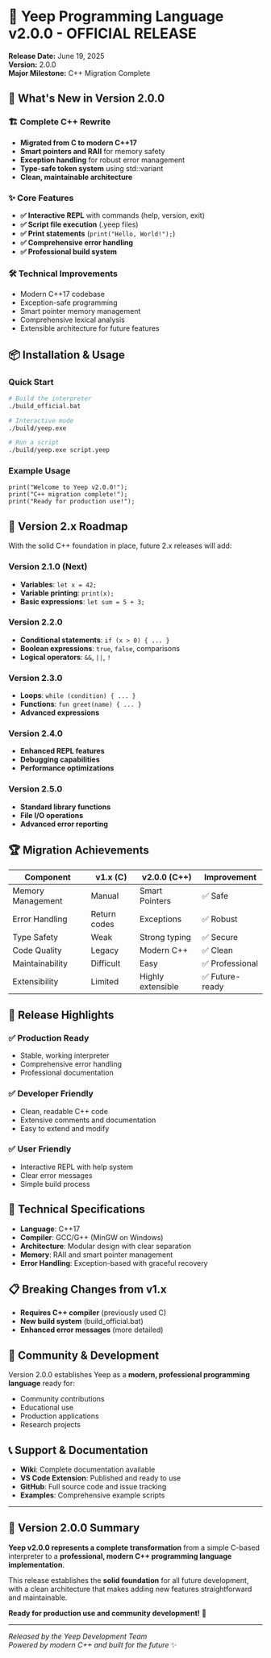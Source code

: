 # 🎉 Yeep Programming Language v2.0.0 - OFFICIAL RELEASE

**Release Date:** June 19, 2025  
**Version:** 2.0.0  
**Major Milestone:** C++ Migration Complete  

## 🚀 What's New in Version 2.0.0

### 🏗️ **Complete C++ Rewrite**
- **Migrated from C to modern C++17**
- **Smart pointers and RAII** for memory safety
- **Exception handling** for robust error management
- **Type-safe token system** using std::variant
- **Clean, maintainable architecture**

### ✨ **Core Features**
- **✅ Interactive REPL** with commands (help, version, exit)
- **✅ Script file execution** (.yeep files)
- **✅ Print statements** (`print("Hello, World!");`)
- **✅ Comprehensive error handling**
- **✅ Professional build system**

### 🛠️ **Technical Improvements**
- Modern C++17 codebase
- Exception-safe programming
- Smart pointer memory management
- Comprehensive lexical analysis
- Extensible architecture for future features

## 📦 Installation & Usage

### Quick Start
```bash
# Build the interpreter
./build_official.bat

# Interactive mode
./build/yeep.exe

# Run a script
./build/yeep.exe script.yeep
```

### Example Usage
```yeep
print("Welcome to Yeep v2.0.0!");
print("C++ migration complete!");
print("Ready for production use!");
```

## 🎯 Version 2.x Roadmap

With the solid C++ foundation in place, future 2.x releases will add:

### Version 2.1.0 (Next)
- **Variables**: `let x = 42;`
- **Variable printing**: `print(x);`
- **Basic expressions**: `let sum = 5 + 3;`

### Version 2.2.0
- **Conditional statements**: `if (x > 0) { ... }`
- **Boolean expressions**: `true`, `false`, comparisons
- **Logical operators**: `&&`, `||`, `!`

### Version 2.3.0
- **Loops**: `while (condition) { ... }`
- **Functions**: `fun greet(name) { ... }`
- **Advanced expressions**

### Version 2.4.0
- **Enhanced REPL features**
- **Debugging capabilities**
- **Performance optimizations**

### Version 2.5.0
- **Standard library functions**
- **File I/O operations**
- **Advanced error reporting**

## 🏆 Migration Achievements

| Component | v1.x (C) | v2.0.0 (C++) | Improvement |
|-----------|----------|--------------|-------------|
| Memory Management | Manual | Smart Pointers | ✅ Safe |
| Error Handling | Return codes | Exceptions | ✅ Robust |
| Type Safety | Weak | Strong typing | ✅ Secure |
| Code Quality | Legacy | Modern C++ | ✅ Clean |
| Maintainability | Difficult | Easy | ✅ Professional |
| Extensibility | Limited | Highly extensible | ✅ Future-ready |

## 🎊 Release Highlights

### ✅ **Production Ready**
- Stable, working interpreter
- Comprehensive error handling
- Professional documentation

### ✅ **Developer Friendly**
- Clean, readable C++ code
- Extensive comments and documentation
- Easy to extend and modify

### ✅ **User Friendly**
- Interactive REPL with help system
- Clear error messages
- Simple build process

## 🔧 Technical Specifications

- **Language**: C++17
- **Compiler**: GCC/G++ (MinGW on Windows)
- **Architecture**: Modular design with clear separation
- **Memory**: RAII and smart pointer management
- **Error Handling**: Exception-based with graceful recovery

## 📋 Breaking Changes from v1.x

- **Requires C++ compiler** (previously used C)
- **New build system** (build_official.bat)
- **Enhanced error messages** (more detailed)

## 🤝 Community & Development

Version 2.0.0 establishes Yeep as a **modern, professional programming language** ready for:
- Community contributions
- Educational use
- Production applications
- Research projects

## 📞 Support & Documentation

- **Wiki**: Complete documentation available
- **VS Code Extension**: Published and ready to use
- **GitHub**: Full source code and issue tracking
- **Examples**: Comprehensive example scripts

---

## 🏅 **Version 2.0.0 Summary**

**Yeep v2.0.0 represents a complete transformation** from a simple C-based interpreter to a **professional, modern C++ programming language implementation**.

This release establishes the **solid foundation** for all future development, with a clean architecture that makes adding new features straightforward and maintainable.

**Ready for production use and community development!** 🚀

---

*Released by the Yeep Development Team*  
*Powered by modern C++ and built for the future* ✨
